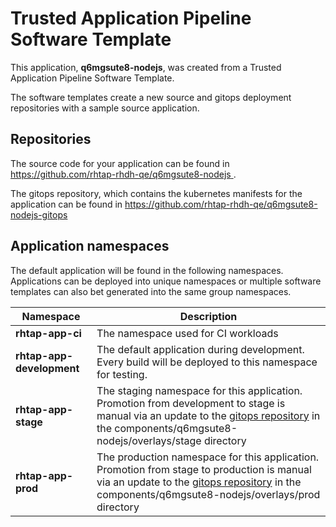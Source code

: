 # Trusted Application Pipeline Software Template

This application, **q6mgsute8-nodejs**, was created from a Trusted Application Pipeline Software Template.

The software templates create a new source and gitops deployment repositories with a sample source application. 

## Repositories

The source code for your application can be found in [https://github.com/rhtap-rhdh-qe/q6mgsute8-nodejs ](https://github.com/rhtap-rhdh-qe/q6mgsute8-nodejs ).
 
The gitops repository, which contains the kubernetes manifests for the application can be found in 
[https://github.com/rhtap-rhdh-qe/q6mgsute8-nodejs-gitops ](https://github.com/rhtap-rhdh-qe/q6mgsute8-nodejs-gitops ) 

## Application namespaces 

The default application will be found in the following namespaces. Applications can be deployed into unique namespaces or multiple software templates can also bet generated into the same group namespaces.  

|  Namespace   |  Description   |  
| -------- | -------- |
| **rhtap-app-ci** | The namespace used for CI workloads |
| **rhtap-app-development** | The default application during development. Every build will be deployed to this namespace for testing. |
| **rhtap-app-stage** | The staging namespace for this application. Promotion from development to stage is manual via an update to the [gitops repository](https://github.com/rhtap-rhdh-qe/q6mgsute8-nodejs-gitops ) in the components/q6mgsute8-nodejs/overlays/stage directory |
| **rhtap-app-prod** | The production namespace for this application. Promotion from stage to production is manual via an update to the [gitops repository](https://github.com/rhtap-rhdh-qe/q6mgsute8-nodejs-gitops ) in the components/q6mgsute8-nodejs/overlays/prod directory |